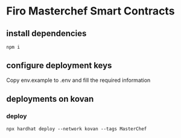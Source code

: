 # Firo Masterchef Smart Contracts

## install dependencies
```
npm i
```

## configure deployment keys
Copy env.example to .env and fill the required information

## deployments on kovan
### deploy
```
npx hardhat deploy --network kovan --tags MasterChef
```